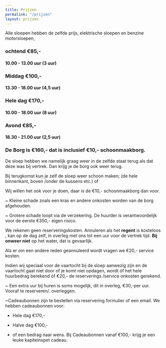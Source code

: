 ```yaml
---
title: Prijzen
permalink: "/prijzen"
layout: prijzen
---
```


Alle sloepen hebben de zelfde prijs, elektrische sloepen en benzine motorsloepen,

### ochtend €85,-

#### 10.00 - 13.00 uur (3 uur)


### Middag €100,-

#### 13.30 - 18.00 uur (4,5 uur)

### Hele dag €170,-

#### 10.00 - 18.00 uur (8 uur)


### Avond €85,-

#### 18.30 - 21.00 uur (2,5 uur)


### De Borg is €160,-  dat is inclusief €10,- schoonmaakborg.

De sloep hebben we namelijk graag weer in de zelfde staat terug als dat deze was bij vertrek. Dan krijg je de borg ook weer terug.

Bij terugkomst kun je zelf de sloep weer schoon maken; (de hele binnenkant, boven /onder de kussens etc.)  of

Wij willen het ook  voor je doen, daar is de €10,- schoonmaakborg dan voor.

~ Kleine schade zoals een kras en andere onkosten worden van de borg afgehouden.

~ Grotere schade loopt via de verzekering.
De huurder is verantwoordelijk voor de eerste €350,- eigen risico.

We rekenen geen reserveringskosten. 
Annuleren als het **regent** is kosteloos , kan op de dag zelf, in overleg met ons tot een uur voor de vertrek tijd. 
**Bij onweer niet** op het water, dat is gevaarlijk.

Als er om een andere reden geannuleerd wordt vragen we €20,- service kosten.

Indien wij speciaal voor de vaartocht bij de sloep aanwezig zijn en de vaartocht gaat niet door of je komt niet opdagen, wordt óf het hele huurbedrag berekend óf €20,- de reserverings /service onkosten gerekend.

~ Een extra uur bij huren is soms mogelijk, dit in overleg, €30,-per uur. Vooraf te reserveren/. overleggen.

~Cadeaubonnen zijn te bestellen via reservering formulier of een email.
We hebben cadeaubonnen voor:
- Hele dag €170,-
- Halve dag €100,-

- of een bedrag naar wens.
Bij Cadeaubonnen vanaf €100,- krijg je een leuke kapiteinspet cadeau.

